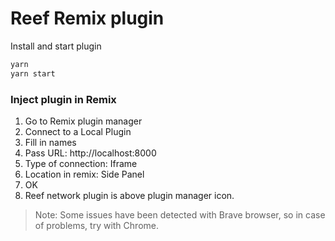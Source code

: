 # Reef Remix plugin

Install and start plugin
```bash
yarn
yarn start
```

### Inject plugin in Remix

1. Go to Remix plugin manager
2. Connect to a Local Plugin
3. Fill in names
4. Pass URL: http://localhost:8000
5. Type of connection: Iframe
6. Location in remix: Side Panel
7. OK
8. Reef network plugin is above plugin manager icon.

> Note: Some issues have been detected with Brave browser, so in case of problems, try with Chrome.

